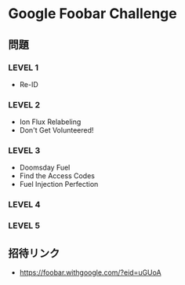 # Google Foobar Challenge

## 問題

### LEVEL 1

* Re-ID

### LEVEL 2

* Ion Flux Relabeling
* Don't Get Volunteered!

### LEVEL 3

* Doomsday Fuel
* Find the Access Codes
* Fuel Injection Perfection

### LEVEL 4

### LEVEL 5

## 招待リンク

* <https://foobar.withgoogle.com/?eid=uGUoA>
